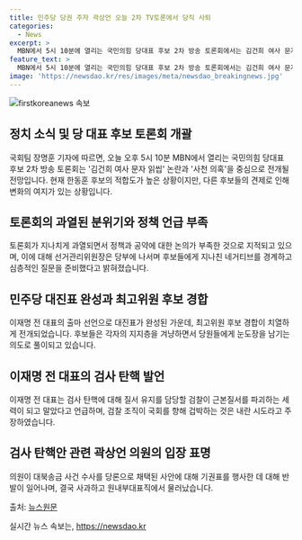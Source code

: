 ```yaml
---
title: 민주당 당권 주자 곽상언 오늘 2차 TV토론에서 당직 사퇴
categories:
  - News
excerpt: >
  MBN에서 5시 10분에 열리는 국민의힘 당대표 후보 2차 방송 토론회에서는 김건희 여사 문자 읽씹 논란과 한동훈 후보의 사천 의혹이 중점이며, 네거티브 지적에 의해 정책과 공약이 가려지고 있는 상황. 이재명 전 대표의 출마 선언으로 대진표 완성, 최고위원 후보 5명 나옴. 이 전 대표는 검사 탄핵을 지지하며, 대북송금 사건 수사에 대한 곽상언 의원의 기권표와 관련된 사과로 논란.
feature_text: >
  MBN에서 5시 10분에 열리는 국민의힘 당대표 후보 2차 방송 토론회에서는 김건희 여사 문자 읽씹 논란과 한동훈 후보의 사천 의혹이 중점이며, 네거티브 지적에 의해 정책과 공약이 가려지고 있는 상황. 이재명 전 대표의 출마 선언으로 대진표 완성, 최고위원 후보 5명 나옴. 이 전 대표는 검사 탄핵을 지지하며, 대북송금 사건 수사에 대한 곽상언 의원의 기권표와 관련된 사과로 논란.
image: 'https://newsdao.kr/res/images/meta/newsdao_breakingnews.jpg'
---
```


<p><img src="https://newsdao.kr/res/images/meta/newsdao_breakingnews.jpg" alt="firstkoreanews 속보" /></p>

<h2 data-ke-size="size26">정치 소식 및 당 대표 후보 토론회 개괄</h2>

<p>국회팀 장명훈 기자에 따르면, 오늘 오후 5시 10분 MBN에서 열리는 국민의힘 당대표 후보 2차 방송 토론회는 '김건희 여사 문자 읽씹' 논란과 '사천 의혹'을 중심으로 전개될 전망입니다. 현재 한동훈 후보의 적합도가 높은 상황이지만, 다른 후보들의 견제로 인해 변화의 여지가 있는 상황입니다.</p>

<p data-ke-size="size16"></p>

<h2 data-ke-size="size26">토론회의 과열된 분위기와 정책 언급 부족</h2>

<p>토론회가 지나치게 과열되면서 정책과 공약에 대한 논의가 부족한 것으로 지적되고 있으며, 이에 대해 선거관리위원장은 당부에 나서며 후보들에게 지나친 네거티브를 경계하고 심층적인 질문을 준비했다고 밝혀졌습니다.</p>

<p data-ke-size="size16"></p>

<h2 data-ke-size="size26">민주당 대진표 완성과 최고위원 후보 경합</h2>

<p>이재명 전 대표의 출마 선언으로 대진표가 완성된 가운데, 최고위원 후보 경합이 치열하게 전개되었습니다. 후보들은 각자의 지지층을 겨냥하면서 당원들에게 눈도장을 남기는 의도로 풀이되고 있습니다.</p>

<p data-ke-size="size16"></p>

<h2 data-ke-size="size26">이재명 전 대표의 검사 탄핵 발언</h2>

<p>이재명 전 대표는 검사 탄핵에 대해 질서 유지를 담당할 검찰이 근본질서를 파괴하는 세력이 되고 말았다고 언급하며, 검찰 조직이 국회를 향해 겁박하는 것은 내란 시도라고 주장하였습니다.</p>

<p data-ke-size="size16"></p>

<h2 data-ke-size="size26">검사 탄핵안 관련 곽상언 의원의 입장 표명</h2>

<p>의원이 대북송금 사건 수사를 당론으로 채택된 사안에 대해 기권표를 행사한 데 대해 반발이 일어나며, 결국 사과하고 원내부대표직에서 물러났습니다.</p>

<p data-ke-size="size16"></p>

<p>출처: <a href="https://www.mbn.co.kr/news/politics/4606215">뉴스원문</a></p>
실시간 뉴스 속보는, <a href="https://newsdao.kr" rel="dofollow">https://newsdao.kr</a>


